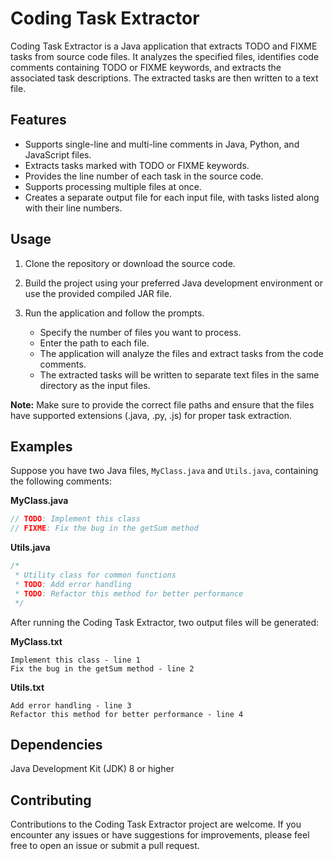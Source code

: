 # Coding Task Extractor

Coding Task Extractor is a Java application that extracts TODO and FIXME tasks from source code files. It analyzes the specified files, identifies code comments containing TODO or FIXME keywords, and extracts the associated task descriptions. The extracted tasks are then written to a text file.

## Features

- Supports single-line and multi-line comments in Java, Python, and JavaScript files.
- Extracts tasks marked with TODO or FIXME keywords.
- Provides the line number of each task in the source code.
- Supports processing multiple files at once.
- Creates a separate output file for each input file, with tasks listed along with their line numbers.

## Usage

1. Clone the repository or download the source code.
2. Build the project using your preferred Java development environment or use the provided compiled JAR file.
3. Run the application and follow the prompts.

   - Specify the number of files you want to process.
   - Enter the path to each file.
   - The application will analyze the files and extract tasks from the code comments.
   - The extracted tasks will be written to separate text files in the same directory as the input files.

**Note:** Make sure to provide the correct file paths and ensure that the files have supported extensions (.java, .py, .js) for proper task extraction.

## Examples

Suppose you have two Java files, `MyClass.java` and `Utils.java`, containing the following comments:

**MyClass.java**
```java
// TODO: Implement this class
// FIXME: Fix the bug in the getSum method
```

**Utils.java**
```java
/*
 * Utility class for common functions
 * TODO: Add error handling
 * TODO: Refactor this method for better performance
 */
```
After running the Coding Task Extractor, two output files will be generated:

**MyClass.txt**
```
Implement this class - line 1
Fix the bug in the getSum method - line 2
```

**Utils.txt**
```
Add error handling - line 3
Refactor this method for better performance - line 4
```

## Dependencies

Java Development Kit (JDK) 8 or higher

## Contributing

Contributions to the Coding Task Extractor project are welcome. If you encounter any issues or have suggestions for improvements, please feel free to open an issue or submit a pull request.
